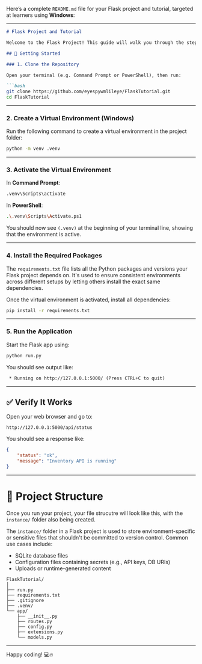 Here’s a complete `README.md` file for your Flask project and tutorial, targeted at learners using **Windows**:

---

````markdown
# Flask Project and Tutorial

Welcome to the Flask Project! This guide will walk you through the steps to set up and run the project on your local Windows machine.

## 🚀 Getting Started

### 1. Clone the Repository

Open your terminal (e.g. Command Prompt or PowerShell), then run:

```bash
git clone https://github.com/eyespywmlileye/FlaskTutorial.git
cd FlaskTutorial
````
---

### 2. Create a Virtual Environment (Windows)

Run the following command to create a virtual environment in the project folder:

```bash
python -m venv .venv
```

---

### 3. Activate the Virtual Environment

In **Command Prompt**:

```bash
.venv\Scripts\activate
```

In **PowerShell**:

```bash
.\.venv\Scripts\Activate.ps1
```

You should now see `(.venv)` at the beginning of your terminal line, showing that the environment is active.

---

### 4. Install the Required Packages

The `requirements.txt` file lists all the Python packages and versions your Flask project depends on. It's used to ensure consistent environments across different setups by letting others install the exact same dependencies.

Once the virtual environment is activated, install all dependencies:

```bash
pip install -r requirements.txt
```

---

### 5. Run the Application

Start the Flask app using:

```bash
python run.py
```

You should see output like:

```
 * Running on http://127.0.0.1:5000/ (Press CTRL+C to quit)
```

---

## ✅ Verify It Works

Open your web browser and go to:

```
http://127.0.0.1:5000/api/status
```

You should see a response like:

```json
{
    "status": "ok", 
    "message": "Inventory API is running"
}
```

---

# 📂 Project Structure 

Once you run your project, your file strucutre will look like this, with the `instance/` folder also being created. 

The `instance/` folder in a Flask project is used to store environment-specific or sensitive files that shouldn't be committed to version control. Common use cases include:

* SQLite database files
* Configuration files containing secrets (e.g., API keys, DB URIs)
* Uploads or runtime-generated content

```
FlaskTutorial/
│
├── run.py
├── requirements.txt
├── .gitignore
├── .venv/
└── app/
    ├── __init__.py
    ├── routes.py
    ├── config.py
    ├── extensions.py
    └── models.py
```

---

Happy coding! 💻🔥
